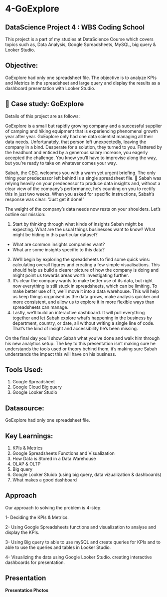 # 4-GoExplore

## DataScience Project 4 : WBS Coding School
This project is a part of my studies at DataScience Course which covers topics such as, Data Analysis, Google Spreadsheets, MySQL, big query & Looker Studio.
## Objective: 
GoExplore had only one spreadsheet file. The objective is to analyze KPIs and Metrics in the spreadsheet and large query and display the results as a dashboard presentation with Looker Studio.

## 💼 Case study: GoExplore

Details of this project are as follows:

GoExplore is a small but rapidly growing company and a successful supplier of camping and hiking equipment that is experiencing phenomenal growth year after year. GoExplore only had one data scientist managing all their data needs. Unfortunately, that person left unexpectedly, leaving the company in a bind. Desperate for a solution, they turned to you. Flattered by the headhunt and enticed by a generous salary increase, you eagerly accepted the challenge. You know you’ll have to improvise along the way, but you’re ready to take on whatever comes your way.

Sabah, the CEO, welcomes you with a warm yet urgent briefing. The only thing your predecessor left behind is a single spreadsheet file. 😬 Sabah was relying heavily on your predecessor to produce data insights and, without a clear view of the company’s performance, he’s counting on you to rectify this in just two weeks. When you asked for specific instructions, Sabah’s response was clear: “Just get it done!”

The weight of the company’s data needs now rests on your shoulders. Let’s outline our mission:

1. Start by thinking through what kinds of insights Sabah might be expecting. What are the usual things businesses want to know? What might be hiding in this particular dataset?
  + What are common insights companies want?
  + What are some insights specific to this data?
2. We’ll begin by exploring the spreadsheets to find some quick wins: calculating overall figures and creating a few simple visualisations. This should help us build a clearer picture of how the company is doing and might point us towards areas worth investigating further.
3. It’s clear the company wants to make better use of its data, but right now everything is still stuck in spreadsheets, which can be limiting. To make better use of it, we’ll move it into a data warehouse. This will help us keep things organised as the data grows, make analysis quicker and more consistent, and allow us to explore it in more flexible ways than spreadsheets can manage.
4. Lastly, we’ll build an interactive dashboard. It will pull everything together and let Sabah explore what’s happening in the business by department, country, or date, all without writing a single line of code. That’s the kind of insight and accessibility he’s been missing.

On the final day you’ll show Sabah what you’ve done and walk him through his new analytics setup. The key to this presentation isn’t making sure he understands the tools used or theory behind them, it’s making sure Sabah understands the impact this will have on his business.

## Tools Used:
1. Google Spreadsheet
2. Google Cloud Big query
3. Google Looker Studio
   
## Datasource:
GoExplore had only one spreadsheet file.

## Key Learnings:
1. KPIs & Metrics
2. Google Spreadsheets Functions and Visualization
3. How Data is Stored in a Data Warehouse
4. OLAP & OLTP
5. Big query
6. Google Looker Stuido (using big query, data vizualization & dashboards)
7. What makes a good dashboard

## Approach

Our approach to solving the problem is 4-step: 

1- Deciding the KPIs & Metrics.

2- Using Google Spreadsheets functions and visualization to analyse and display the KPIs.

3- Using Big query to able to use mySQL and create queries for KPIs and to able to use the queries and tables in Looker Studio.

4- Visualizing the data using Google Looker Studio. creating interactive dashboards for presentation.

## Presentation


**Presentation Photos**






